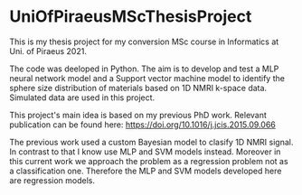 # UniOfPiraeusMScThesisProject

This is my thesis project for my conversion MSc course in Informatics at Uni. of Piraeus 2021.

The code was deeloped in Python. The aim is to develop and test a MLP neural network model and a Support vector machine model to identify the sphere size distribution of materials based on 1D NMRI k-space data. Simulated data are used in this project.

This project's main idea is based on my previous PhD work. Relevant publication can be found here: https://doi.org/10.1016/j.jcis.2015.09.066

The previous work used a custom Bayesian model to clasify 1D NMRI signal. In contrast to that I know use MLP and SVM models instead. Moreover in this current work 
we approach the problem as a regression problem not as a classification one. Therefore the MLP and SVM models developed here are regression models.
